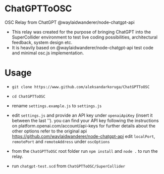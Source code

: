 # ChatGPTToOSC
 OSC Relay from ChatGPT @waylaidwanderer/node-chatgpt-api
  - This relay was created for the purpose of bringing ChatGPT into the SuperCollider environment to test live coding possibilities, architectural feedback, system design etc.
  - It is heavily based on @waylaidwanderer/node-chatgpt-api test code and minimal osc.js implementation.
  
# Usage 

 - `git clone https://www.github.com/aleksandarkoruga/ChatGPTToOSC`
 - `cd ChatGPTToOSC`
 - rename `settings.example.js` to `settings.js`
 - edit `settings.js` and provide an API key under `openaiApiKey` (insert it between the last ''). you can find your API key following the instructions on  platform.openai.com/account/api-keys 
   for further details about the other options refer to the original api https://github.com/waylaidwanderer/node-chatgpt-api
   edit `localPort`, `remotePort` and `remoteAddress` under `oscOptions`  
 
 - from the `ChatGPTToOSC` root folder run `npm install` and `node .` to run the relay.
 - run `chatgpt-test.scd` from `ChatGPTToOSC/SuperCollider`
